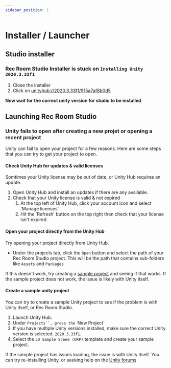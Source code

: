 ```yaml
---
sidebar_position: 1
---
```

# Installer / Launcher

## Studio installer

### Rec Room Studio Installer is stuck on `Installing Unity 2020.3.33f1`
1. Close the installer
2. Click on [unityhub://2020.3.33f1/915a7af8b0d5](unityhub://2020.3.33f1/915a7af8b0d5)

**Now wait for the correct unity version for studio to be installed**

## Launching Rec Room Studio

### Unity fails to open after creating a new projet or opening a recent project
Unity can fail to open your project for a few reasons.  Here are some steps that you can try to get your project to open.

#### Check Unity Hub for updates & valid licenses
Somtimes your Unity license may be out of date, or Unity Hub requires an update.  

1. Open Unity Hub and install an updates if there are any available.
2. Check that your Unity license is valid & not expired
    1. At the top left of Unity Hub, click your account icon and select 'Manage licenses'.
    2. Hit the 'Refresh' button on the top right then check that your license isn't expired.


#### Open your project directly from the Unity Hub
Try opening your project directly from Unity Hub.

- Under the projects tab, click the `Open` button and select the path of your Rec Room Studio project.  This will be the path that contains sub-folders like `Assets` and `Packages`

If this doesn't work, try creating a [sample project](#create-a-sample-unity-projects) and seeing if that works.  If the sample project does not work, the issue is likely with Unity itself.


#### Create a sample unity project

You can try to create a sample Unity project to see if the problem is with Unity itself, or Rec Room Studio.

1. Launch Unity Hub.
2. Under `Projects``, press the `New Project`
3. If you have multiple Unity versions installed, make sure the correct Unity version is selected. `2020.3.33f1`.
4. Select the `3D Sample Scene (URP)` template and create your sample project.

If the sample project has issues loading, the issue is with Unity itself.  You can try re-installing Unity, or seeking help on the [Unity forums](https://forum.unity.com/)

